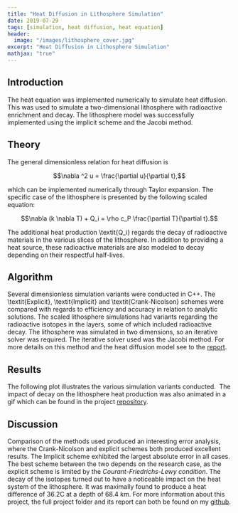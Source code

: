 ```yaml
---
title: "Heat Diffusion in Lithosphere Simulation"
date: 2019-07-29
tags: [simulation, heat diffusion, heat equation]
header:
  image: "/images/lithosphere_cover.jpg"
excerpt: "Heat Diffusion in Lithosphere Simulation"
mathjax: "true"
---
```

## Introduction
The heat equation was implemented numerically to simulate heat diffusion. This was used to simulate a two-dimensional lithosphere with radioactive enrichment and decay. The lithosphere model was successfully implemented using the implicit scheme and the Jacobi method.

## Theory
The general dimensionless relation for heat diffusion is

$$\nabla ^2 u = \frac{\partial u}{\partial t},$$

which can be implemented numerically through Taylor expansion. The specific case of the lithosphere is presented by the following scaled equation:

$$\nabla (k \nabla T) + Q_i = \rho c_P \frac{\partial T}{\partial t}.$$

The additional heat production \textit{Q_i} regards the decay of radioactive materials in the various slices of the lithosphere. In addition to providing a heat source, these radioactive materials are also modeled to decay depending on their respectful half-lives.

## Algorithm
Several dimensionless simulation variants were conducted in C++. The \textit{Explicit}, \textit{Implicit} and \textit{Crank-Nicolson} schemes were compared with regards to efficiency and accuracy in relation to analytic solutions. The scaled lithosphere simulations had variants regarding the radioactive isotopes in the layers, some of which included radioactive decay. The lithosphere was simulated in two dimensions, so an iterative solver was required. The iterative solver used was the Jacobi method.
For more details on this method and the heat diffusion model see to the [report](https://github.com/steinnhauser/FYS3150/Reports).

## Results
The following plot illustrates the various simulation variants conducted.
<img src="{{ site.url }}{{ site.baseurl }}/images/lithosphere_data.png" alt="">
The impact of decay on the lithosphere heat production was also animated in a gif which can be found in the project [repository](https://github.com/steinnhauser/FYS3150/tree/master/Project5).

## Discussion
Comparison of the methods used produced an interesting error analysis, where the Crank-Nicolson and explicit schemes both produced excellent results. The Implicit scheme exhibited the largest absolute error in all cases. The best scheme between the two depends on the research case, as the explicit scheme is limited by the *Courant-Friedrichs-Lewy condition*.
The decay of the isotopes turned out to have a noticeable impact on the heat system of the lithosphere. It was maximally found to produce a heat difference of 36.2C at a depth of 68.4 km.
For more information about this project, the full project folder and its report can both be found on my [github](https://github.com/steinnhauser).
